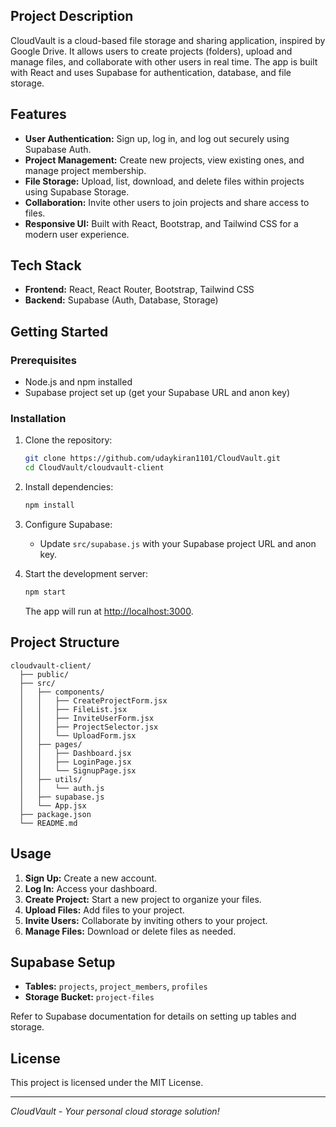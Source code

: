 ## Project Description

CloudVault is a cloud-based file storage and sharing application, inspired by Google Drive. It allows users to create projects (folders), upload and manage files, and collaborate with other users in real time. The app is built with React and uses Supabase for authentication, database, and file storage.

## Features

- **User Authentication:** Sign up, log in, and log out securely using Supabase Auth.
- **Project Management:** Create new projects, view existing ones, and manage project membership.
- **File Storage:** Upload, list, download, and delete files within projects using Supabase Storage.
- **Collaboration:** Invite other users to join projects and share access to files.
- **Responsive UI:** Built with React, Bootstrap, and Tailwind CSS for a modern user experience.

## Tech Stack

- **Frontend:** React, React Router, Bootstrap, Tailwind CSS
- **Backend:** Supabase (Auth, Database, Storage)


## Getting Started

### Prerequisites

- Node.js and npm installed
- Supabase project set up (get your Supabase URL and anon key)

### Installation

1. Clone the repository:
   ```zsh
   git clone https://github.com/udaykiran1101/CloudVault.git
   cd CloudVault/cloudvault-client
   ```

2. Install dependencies:
   ```zsh
   npm install
   ```

3. Configure Supabase:
   - Update `src/supabase.js` with your Supabase project URL and anon key.

4. Start the development server:
   ```zsh
   npm start
   ```
   The app will run at [http://localhost:3000](http://localhost:3000).

## Project Structure

```
cloudvault-client/
  ├── public/
  ├── src/
  │   ├── components/
  │   │   ├── CreateProjectForm.jsx
  │   │   ├── FileList.jsx
  │   │   ├── InviteUserForm.jsx
  │   │   ├── ProjectSelector.jsx
  │   │   └── UploadForm.jsx
  │   ├── pages/
  │   │   ├── Dashboard.jsx
  │   │   ├── LoginPage.jsx
  │   │   └── SignupPage.jsx
  │   ├── utils/
  │   │   └── auth.js
  │   ├── supabase.js
  │   └── App.jsx
  ├── package.json
  └── README.md
```

## Usage

1. **Sign Up:** Create a new account.
2. **Log In:** Access your dashboard.
3. **Create Project:** Start a new project to organize your files.
4. **Upload Files:** Add files to your project.
5. **Invite Users:** Collaborate by inviting others to your project.
6. **Manage Files:** Download or delete files as needed.

## Supabase Setup

- **Tables:** `projects`, `project_members`, `profiles`
- **Storage Bucket:** `project-files`

Refer to Supabase documentation for details on setting up tables and storage.

## License

This project is licensed under the MIT License.

---

*CloudVault - Your personal cloud storage solution!*

